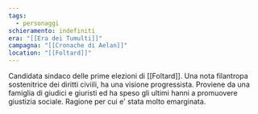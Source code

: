 ```yaml
---
tags:
  - personaggi
schieramento: indefiniti
era: "[[Era dei Tumulti]]"
campagna: "[[Cronache di Aelan]]"
location: "[[Foltard]]"
---
```

Candidata sindaco delle prime elezioni di [[Foltard]].  Una nota filantropa sostenitrice dei diritti civiili, ha una visione progressista. Proviene da una famiglia di giudici e giuristi ed ha speso gli ultimi hanni a promuovere giustizia sociale. Ragione per cui e' stata molto emarginata. 